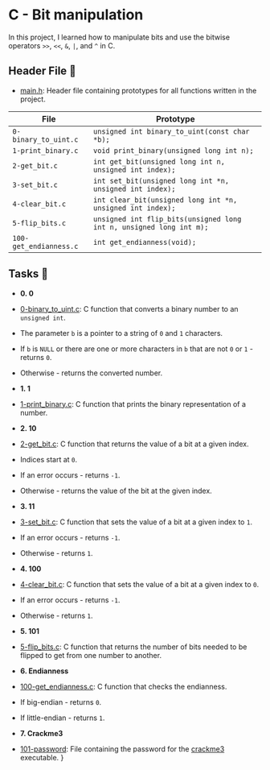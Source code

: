 # C - Bit manipulation

In this project, I learned how to manipulate bits and use the
bitwise operators `>>`, `<<`, `&`, `|`, and `^` in C.

## Header File :file_folder:

* [main.h](./main.h): Header file containing prototypes for all
functions written in the project.

| File                   | Prototype                                                           |
| ---------------------- | ------------------------------------------------------------------- |
| `0-binary_to_uint.c`   | `unsigned int binary_to_uint(const char *b);`                       |
| `1-print_binary.c`     | `void print_binary(unsigned long int n);`                           |
| `2-get_bit.c`          | `int get_bit(unsigned long int n, unsigned int index);`             |
| `3-set_bit.c`          | `int set_bit(unsigned long int *n, unsigned int index);`            |
| `4-clear_bit.c`        | `int clear_bit(unsigned long int *n, unsigned int index);`          |
| `5-flip_bits.c`        | `unsigned int flip_bits(unsigned long int n, unsigned long int m);` |
| `100-get_endianness.c` | `int get_endianness(void);`                                         |

## Tasks :page_with_curl:

* **0. 0**
* [0-binary_to_uint.c](./0-binary_to_uint.c): C function that converts a binary number
to an `unsigned int`.
* The parameter `b` is a pointer to a string of `0` and `1` characters.
* If `b` is `NULL` or there are one or more characters in `b` that are
not `0` or `1` - returns `0`.
* Otherwise - returns the converted number.

* **1. 1**
* [1-print_binary.c](./1-print_binary.c): C function that prints the binary representation
of a number.

* **2. 10**
* [2-get_bit.c](./2-get_bit.c): C function that returns the value of a bit at a
given index.
* Indices start at `0`.
* If an error occurs - returns `-1`.
* Otherwise - returns the value of the bit at the given index.

* **3. 11**
* [3-set_bit.c](./3-set_bit.c): C function that sets the value of a bit at a given index
to `1`.
* If an error occurs - returns `-1`.
* Otherwise - returns `1`.

* **4. 100**
* [4-clear_bit.c](./4-clear_bit.c): C function that sets the value of a bit at
a given index to `0`.
* If an error occurs - returns `-1`.
* Otherwise - returns `1`.

* **5. 101**
* [5-flip_bits.c](./5-flip_bits.c): C function that returns the number of bits needed
to be flipped to get from one number to another.

* **6. Endianness**
* [100-get_endianness.c](./100-get_endianness.c): C function that checks the endianness.
* If big-endian - returns `0`.
* If little-endian - returns `1`.

* **7. Crackme3**
* [101-password](./101-password): File containing the password for the
[crackme3](https://github.com/holbertonschool/0x13.c) executable.
}
